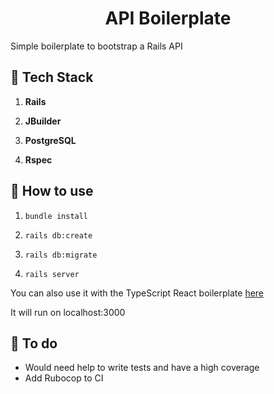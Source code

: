 <h1 align="center"> 
  API Boilerplate 
</h1>
Simple boilerplate to bootstrap a Rails API

## 🚀 Tech Stack

1.  **Rails**

1.  **JBuilder**

1.  **PostgreSQL**

1.  **Rspec**

## 🚀 How to use

1.  `bundle install`

1.  `rails db:create`

1.  `rails db:migrate`

1.  `rails server`

You can also use it with the TypeScript React boilerplate [here](https://github.com/GGrassiant/ts-react-boilerplate)

It will run on localhost:3000

## 🚀 To do
- Would need help to write tests and have a high coverage
- Add Rubocop to CI
